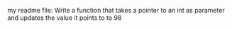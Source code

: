 my readme file: Write a function that takes a pointer to an int as parameter and updates the value it points to to 98

